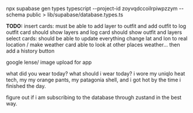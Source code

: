 npx supabase gen types typescript --project-id zoyvqdccoilrpiwpzzym --schema public > lib/supabase/database.types.ts


**TODO:**
insert cards: must be able to add layer to outfit and add outfit to log
outfit card should show layers and log card should show outfit and layers
select cards: should be able to update everything
change lat and lon to real location / make weather card able to look at other places weather... then add a history button

google lense/ image upload for app

what did you wear today?
what should i wear today?
i wore my uniqlo heat tech, my my orange pants, my patagonia shell, and i got hot by the time i finished the day.


figure out if i am subscribing to the database through zustand in the best way.


